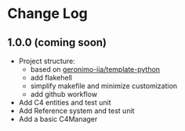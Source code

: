 # Change Log

## 1.0.0 (coming soon)

- Project structure:
    - based on [geronimo-iia/template-python](https://github.com/geronimo-iia/template-python)
    - add flakehell
    - simplify makefile and minimize customization
    - add github workflow
- Add C4 entities and test unit
- Add Reference system and test unit
- Add a basic C4Manager
